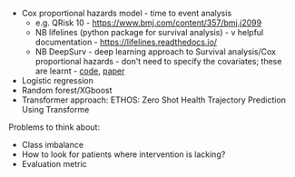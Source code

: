 - Cox proportional hazards model - time to event analysis
    - e.g. QRisk 10 - https://www.bmj.com/content/357/bmj.j2099
    - NB lifelines (python package for survival analysis) - v helpful documentation - https://lifelines.readthedocs.io/
    - NB DeepSurv - deep learning approach to Survival analysis/Cox proportional hazards - don't need to specify the covariates; these are learnt - [code](https://github.com/jaredleekatzman/DeepSurv), [paper](https://bmcmedresmethodol.biomedcentral.com/articles/10.1186/s12874-018-0482-1)
- Logistic regression
- Random forest/XGboost
- Transformer approach: ETHOS: Zero Shot Health Trajectory Prediction Using Transforme

Problems to think about:
- Class imbalance
- How to look for patients where intervention is lacking?
- Evaluation metric